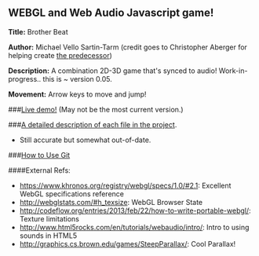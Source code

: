 ## WEBGL and Web Audio Javascript game!

**Title:** Brother Beat

**Author:** Michael Vello Sartin-Tarm (credit goes to Christopher Aberger for 
 helping create [the predecessor](https://github.com/msartintarm/online_game))

**Description:** A combination 2D-3D game that's synced to audio! Work-in-progress.. this is ~ version 0.05.

**Movement:**  Arrow keys to move and jump!

###[Live demo!](https://mywebspace.wisc.edu/msartintarm/online_game/demo.html) (May not be the most current version.)

###[A detailed description of each file in the project](DESCRIPTION.md). 
 - Still  accurate but somewhat out-of-date.

###[How to Use Git](GIT.md)

####External Refs:
- https://www.khronos.org/registry/webgl/specs/1.0/#2.1: Excellent WebGL specifications reference
- http://webglstats.com/#h_texsize: WebGL Browser State
- http://codeflow.org/entries/2013/feb/22/how-to-write-portable-webgl/: Texture limitations
- http://www.html5rocks.com/en/tutorials/webaudio/intro/: Intro to using sounds in HTML5
- http://graphics.cs.brown.edu/games/SteepParallax/: Cool Parallax!
